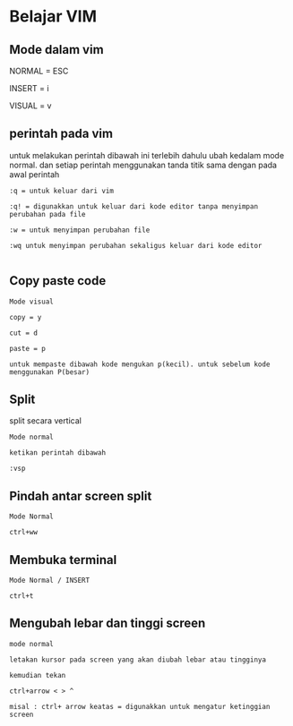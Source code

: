 # Belajar VIM

## Mode dalam vim

NORMAL =    ESC 

INSERT = i

VISUAL = v


## perintah pada vim

untuk melakukan perintah dibawah ini terlebih dahulu ubah kedalam mode normal.
dan setiap perintah menggunakan tanda titik sama dengan pada awal perintah

```
:q = untuk keluar dari vim

:q! = digunakkan untuk keluar dari kode editor tanpa menyimpan perubahan pada file

:w = untuk menyimpan perubahan file

:wq untuk menyimpan perubahan sekaligus keluar dari kode editor


```

## Copy paste code

```
Mode visual

copy = y

cut = d

paste = p

untuk mempaste dibawah kode mengukan p(kecil). untuk sebelum kode menggunakan P(besar)
```

## Split

split secara vertical

```
Mode normal

ketikan perintah dibawah

:vsp
```

## Pindah antar screen split

```
Mode Normal

ctrl+ww
```

## Membuka terminal

```
Mode Normal / INSERT 

ctrl+t
```

## Mengubah lebar dan tinggi screen

```
mode normal

letakan kursor pada screen yang akan diubah lebar atau tingginya

kemudian tekan 

ctrl+arrow < > ^ 

misal : ctrl+ arrow keatas = digunakkan untuk mengatur ketinggian screen
```
